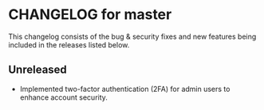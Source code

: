 # CHANGELOG for master

This changelog consists of the bug & security fixes and new features being included in the releases listed below.

## Unreleased

* Implemented two-factor authentication (2FA) for admin users to enhance account security.
